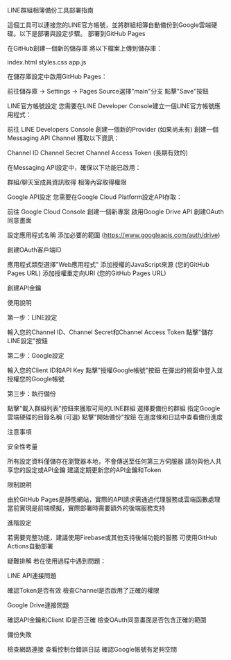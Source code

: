 LINE群組相簿備份工具部署指南

這個工具可以連接您的LINE官方帳號，並將群組相簿自動備份到Google雲端硬碟。以下是部署與設定步驟。
部署到GitHub Pages

在GitHub創建一個新的儲存庫
將以下檔案上傳到儲存庫：

index.html
styles.css
app.js


在儲存庫設定中啟用GitHub Pages：

前往儲存庫 → Settings → Pages
Source選擇"main"分支
點擊"Save"按鈕



LINE官方帳號設定
您需要在LINE Developer Console建立一個LINE官方帳號應用程式：

前往 LINE Developers Console
創建一個新的Provider (如果尚未有)
創建一個Messaging API Channel
獲取以下資訊：

Channel ID
Channel Secret
Channel Access Token (長期有效的)


在Messaging API設定中，確保以下功能已啟用：

群組/聊天室成員資訊取得
相簿內容取得權限



Google API設定
您需要在Google Cloud Platform設定API存取：

前往 Google Cloud Console
創建一個新專案
啟用Google Drive API
創建OAuth同意畫面

設定應用程式名稱
添加必要的範圍 (https://www.googleapis.com/auth/drive)


創建OAuth客戶端ID

應用程式類型選擇"Web應用程式"
添加授權的JavaScript來源 (您的GitHub Pages URL)
添加授權重定向URI (您的GitHub Pages URL)


創建API金鑰

使用說明

第一步：LINE設定

輸入您的Channel ID、Channel Secret和Channel Access Token
點擊"儲存LINE設定"按鈕


第二步：Google設定

輸入您的Client ID和API Key
點擊"授權Google帳號"按鈕
在彈出的視窗中登入並授權您的Google帳號


第三步：執行備份

點擊"載入群組列表"按鈕來獲取可用的LINE群組
選擇要備份的群組
指定Google雲端硬碟的目錄名稱 (可選)
點擊"開始備份"按鈕
在進度條和日誌中查看備份進度



注意事項

安全性考量

所有設定資料僅儲存在瀏覽器本地，不會傳送至任何第三方伺服器
請勿與他人共享您的設定或API金鑰
建議定期更新您的API金鑰和Token


限制說明

由於GitHub Pages是靜態網站，實際的API請求需通過代理服務或雲端函數處理
當前實現是前端模擬，實際部署時需要額外的後端服務支持


進階設定

若需要完整功能，建議使用Firebase或其他支持後端功能的服務
可使用GitHub Actions自動部署



疑難排解
若在使用過程中遇到問題：

LINE API連接問題

確認Token是否有效
檢查Channel是否啟用了正確的權限


Google Drive連接問題

確認API金鑰和Client ID是否正確
檢查OAuth同意畫面是否包含正確的範圍


備份失敗

檢查網路連接
查看控制台錯誤日誌
確認Google帳號有足夠空間
